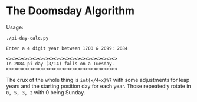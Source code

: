 # The Doomsday Algorithm

Usage:
```
./pi-day-calc.py

Enter a 4 digit year between 1700 & 2099: 2084

<><><><><><><><><><><><><><><><><><><><><>
In 2084 pi day (3/14) falls on a Tuesday.
<><><><><><><><><><><><><><><><><><><><><>
```

The crux of the whole thing is ```int(x/4+x)%7``` with some adjustments for leap years and the starting position day for each year. Those repeatedly rotate in ```0, 5, 3, 2``` with 0 being Sunday. 
